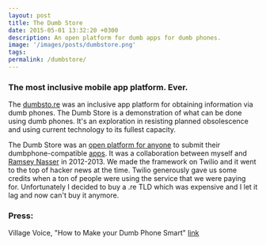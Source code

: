 ```yaml
---
layout: post
title: The Dumb Store
date: 2015-05-01 13:32:20 +0300
description: An open platform for dumb apps for dumb phones.
image: '/images/posts/dumbstore.png'
tags: 
permalink: /dumbstore/
---
```


### The most inclusive mobile app platform. Ever.

The [dumbsto.re](https://web.archive.org/web/20170712083832/http://www.dumbsto.re/) was an inclusive app platform for obtaining information via dumb phones. The Dumb Store is a demonstration of what can be done using dumb phones. It's an exploration in resisting planned obsolescence and using current technology to its fullest capacity.

The Dumb Store was an [open platform for anyone](https://github.com/dumbstore/dumbstore) to submit their dumbphone-compatible [apps](https://web.archive.org/web/20170418022743/http://www.dumbsto.re/apps). It was a collaboration between myself and [Ramsey Nasser](https://nas.sr/) in 2012-2013. We made the framework on Twilio and it went to the top of hacker news at the time. Twilio generously gave us some credits when a ton of people were using the service that we were paying for. Unfortunately I decided to buy a .re TLD which was expensive and I let it lag and now can't buy it anymore.

### Press:

Village Voice, "How to Make your Dumb Phone Smart" [link](https://www.villagevoice.com/2013/05/29/how-to-make-your-dumb-phone-smart/)